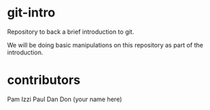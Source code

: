 # git-intro
Repository to back a brief introduction to git.

We will be doing basic manipulations on this repository as part of the introduction.

# contributors
Pam
Izzi
Paul
Dan
Don
(your name here)